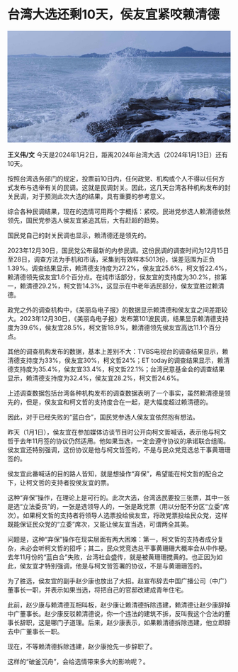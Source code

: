 # 台湾大选还剩10天，侯友宜紧咬赖清德

![16b030c3ac65b52a1d4df54bed43f744.jpg](https://raw.githubusercontent.com/qqhsx/qqnews_image/main/2024/01/02/台湾大选还剩10天，侯友宜紧咬赖清德/16b030c3ac65b52a1d4df54bed43f744.jpg)

**王义伟/文** 今天是2024年1月2日，距离2024年台湾大选（2024年1月13日）还有10天。

按照台湾选务部门的规定，投票前10日内，任何政党、机构或个人不得以任何方式发布与选举有关的民调。这就是民调封关。因此，这几天台湾各种机构发布的封关民调，对于预测此次大选的结果，具有重要的参考意义。

综合各种民调结果，现在的选情可用两个字概括：紧咬。民进党参选人赖清德依然领先，国民党参选人侯友宜紧追其后，大有赶超的趋势。

国民党自己的封关民调也显示，赖清德还是领先的。

2023年12月30日，国民党公布最新的内参民调。这份民调的调查时间为12月15日至28日，调查方法为手机和市话，采集到有效样本5013份，误差范围为正负1.39%。调查结果显示，赖清德支持度为27.2%，侯友宜25.6%，柯文哲22.4%，赖清德领先侯友宜1.6个百分点。在纯市话部分，侯友宜的支持度为30.2%，排第一，赖清德29.2%，柯文哲14.3%，这显示在中老年选民部分，侯友宜胜过赖清德。

政党之外的调查机构中，《美丽岛电子报》的数据显示赖清德和侯友宜之间差距较大。2023年12月30日，《美丽岛电子报》发布第101波民调，结果显示赖清德支持度为39.6%，侯友宜28.5%，柯文哲18.9%，赖清德领先侯友宜高达11.1个百分点。

其他的调查机构发布的数据，基本上差别不大：TVBS电视台的调查结果显示，赖清德支持度为33%，侯友宜30%，柯文哲24%；ET
today的调查结果显示，赖清德支持度为35.4%，侯友宜33.4%，柯文哲22.1%；台湾民意基金会的调查结果显示，赖清德支持度为32.4%，侯友宜28.2%，柯文哲24.6%。

上述调查数据包括台湾各种机构发布的调查数据表明了一个事实，虽然赖清德是领先的，但是，侯友宜和柯文哲的支持度合在一起，是大幅度超过赖清德的。

因此，对于已经失败的“蓝白合”，国民党参选人侯友宜依然抱有想法。

昨天（1月1日），侯友宜在参加媒体访谈节目时公开向柯文哲喊话，表示他与柯文哲于去年11月签的协议仍然适用。他如果当选，一定会遵守协议的承诺联合组阁。侯友宜还特别强调，这份协议是他与柯文哲签的，不是与民众党竞选总干事黄珊珊签的。

侯友宜此番喊话的目的路人皆知，就是想操作“弃保”，希望能在柯文哲的配合之下，让柯文哲的支持者投侯友宜的票。

这种“弃保”操作，在理论上是可行的。此次大选，台湾选民要投三张票，其中一张是选“立法委员”的，一张是选领导人的，一张是政党票（用以分配不分区“立委”席次）。如果柯文哲的支持者将领导人选票投给侯友宜，将政党票投给民众党，这样既能保证民众党的“立委”席次，又能让侯友宜当选，可谓两全其美。

问题是，这种“弃保”操作在现实层面有两大困难：第一，柯文哲的支持者成分复杂，未必会听柯文哲的招呼；其二，民众党竞选总干事黄珊珊大概率会从中作梗。去年11月份的“蓝白合”失败，台湾社会盛传，就是被黄珊珊搅黄的。也正因为如此，侯友宜才特别强调，他是与柯文哲签署的协议，不是与黄珊珊签的。

为了胜选，侯友宜的副手赵少康也放出了大招。赵宣布辞去中国广播公司（中广）董事长一职，并表示如果当选，将把自己的官邸改建成青年住宅。

此前，赵少康与赖清德互相叫板，赵少康让赖清德拆除违建，赖清德让赵少康辞掉中广董事长。赵少康反驳赖清德说，你一个违法的建筑不拆，反叫我这个合法的董事长辞职，这是哪门子道理。后来，赵少康表示，如果赖清德拆除违建，他立即辞去中广董事长一职。

现在，不等赖清德拆除违建，赵少康抢先一步辞职了。

这样的“破釜沉舟”，会给选情带来多大的影响呢？。

